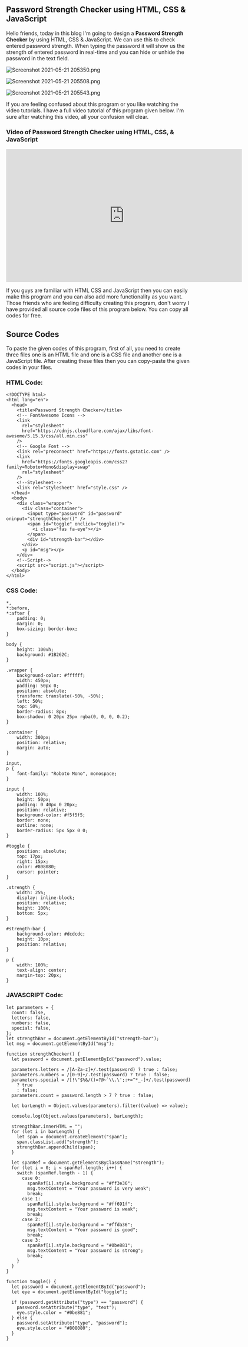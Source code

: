 ## Password Strength Checker using HTML, CSS & JavaScript

Hello friends, today in this blog I'm going to design a **Password Strength Checker** by using HTML, CSS & JavaScript.
We can use this to check entered password strength. When typing the password it will show us the strength of entered password in real-time and you can hide or unhide the password in the text field.


![Screenshot 2021-05-21 205350.png](https://cdn.hashnode.com/res/hashnode/image/upload/v1626427061916/DOt0M9vot.png) 

![Screenshot 2021-05-21 205508.png](https://cdn.hashnode.com/res/hashnode/image/upload/v1626427189766/ph1269nLy.png)

![Screenshot 2021-05-21 205543.png](https://cdn.hashnode.com/res/hashnode/image/upload/v1626427199015/MhEpPzK4C.png)


If you are feeling confused about this program or you like watching the video tutorials. I have a full video tutorial of this program given below. I'm sure after watching this video, all your confusion will clear.

### Video of Password Strength Checker using HTML, CSS, & JavaScript
<iframe width="640" height="360" src="https://www.youtube.com/embed/LAvssgpiAZI" title="YouTube video player" frameborder="0" allow="accelerometer; autoplay; clipboard-write; encrypted-media; gyroscope; picture-in-picture" allowfullscreen></iframe>

If you guys are familiar with HTML CSS and JavaScript then you can easily make this program and you can also add more functionality as you want. Those friends who are feeling difficulty creating this program, don't worry I have provided all source code files of this program below. You can copy all codes for free.

## Source Codes
To paste the given codes of this program, first of all, you need to create three files one is an HTML file and one is a CSS file and another one is a JavaScript file. After creating these files then you can copy-paste the given codes in your files.

### HTML Code:

```
<!DOCTYPE html>
<html lang="en">
  <head>
    <title>Password Strength Checker</title>
    <!-- FontAwesome Icons -->
    <link
      rel="stylesheet"
      href="https://cdnjs.cloudflare.com/ajax/libs/font-awesome/5.15.3/css/all.min.css"
    />
    <!-- Google Font -->
    <link rel="preconnect" href="https://fonts.gstatic.com" />
    <link
      href="https://fonts.googleapis.com/css2?family=Roboto+Mono&display=swap"
      rel="stylesheet"
    />
    <!--Stylesheet-->
    <link rel="stylesheet" href="style.css" />
  </head>
  <body>
    <div class="wrapper">
      <div class="container">
        <input type="password" id="password" oninput="strengthChecker()" />
        <span id="toggle" onclick="toggle()">
          <i class="fas fa-eye"></i>
        </span>
        <div id="strength-bar"></div>
      </div>
      <p id="msg"></p>
    </div>
    <!--Script-->
    <script src="script.js"></script>
  </body>
</html>
``` 

### CSS Code:

```
*,
*:before,
*:after {
    padding: 0;
    margin: 0;
    box-sizing: border-box;
}

body {
    height: 100vh;
    background: #1B262C;
}

.wrapper {
    background-color: #ffffff;
    width: 450px;
    padding: 50px 0;
    position: absolute;
    transform: translate(-50%, -50%);
    left: 50%;
    top: 50%;
    border-radius: 8px;
    box-shadow: 0 20px 25px rgba(0, 0, 0, 0.2);
}

.container {
    width: 300px;
    position: relative;
    margin: auto;
}

input,
p {
    font-family: "Roboto Mono", monospace;
}

input {
    width: 100%;
    height: 50px;
    padding: 0 40px 0 20px;
    position: relative;
    background-color: #f5f5f5;
    border: none;
    outline: none;
    border-radius: 5px 5px 0 0;
}

#toggle {
    position: absolute;
    top: 17px;
    right: 15px;
    color: #808080;
    cursor: pointer;
}

.strength {
    width: 25%;
    display: inline-block;
    position: relative;
    height: 100%;
    bottom: 5px;
}

#strength-bar {
    background-color: #dcdcdc;
    height: 10px;
    position: relative;
}

p {
    width: 100%;
    text-align: center;
    margin-top: 20px;
}
``` 

### JAVASCRIPT Code:

```
let parameters = {
  count: false,
  letters: false,
  numbers: false,
  special: false,
};
let strengthBar = document.getElementById("strength-bar");
let msg = document.getElementById("msg");

function strengthChecker() {
  let password = document.getElementById("password").value;

  parameters.letters = /[A-Za-z]+/.test(password) ? true : false;
  parameters.numbers = /[0-9]+/.test(password) ? true : false;
  parameters.special = /[!\"$%&/()=?@~`\\.\';:+=^*_-]+/.test(password)
    ? true
    : false;
  parameters.count = password.length > 7 ? true : false;

  let barLength = Object.values(parameters).filter((value) => value);

  console.log(Object.values(parameters), barLength);

  strengthBar.innerHTML = "";
  for (let i in barLength) {
    let span = document.createElement("span");
    span.classList.add("strength");
    strengthBar.appendChild(span);
  }

  let spanRef = document.getElementsByClassName("strength");
  for (let i = 0; i < spanRef.length; i++) {
    switch (spanRef.length - 1) {
      case 0:
        spanRef[i].style.background = "#ff3e36";
        msg.textContent = "Your password is very weak";
        break;
      case 1:
        spanRef[i].style.background = "#ff691f";
        msg.textContent = "Your password is weak";
        break;
      case 2:
        spanRef[i].style.background = "#ffda36";
        msg.textContent = "Your password is good";
        break;
      case 3:
        spanRef[i].style.background = "#0be881";
        msg.textContent = "Your password is strong";
        break;
    }
  }
}

function toggle() {
  let password = document.getElementById("password");
  let eye = document.getElementById("toggle");

  if (password.getAttribute("type") == "password") {
    password.setAttribute("type", "text");
    eye.style.color = "#0be881";
  } else {
    password.setAttribute("type", "password");
    eye.style.color = "#808080";
  }
}
``` 

